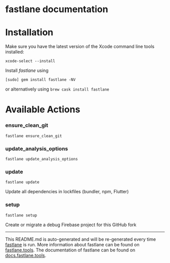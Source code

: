 fastlane documentation
================
# Installation

Make sure you have the latest version of the Xcode command line tools installed:

```
xcode-select --install
```

Install _fastlane_ using
```
[sudo] gem install fastlane -NV
```
or alternatively using `brew cask install fastlane`

# Available Actions
### ensure_clean_git
```
fastlane ensure_clean_git
```

### update_analysis_options
```
fastlane update_analysis_options
```

### update
```
fastlane update
```
Update all dependencies in lockfiles (bundler, npm, Flutter)
### setup
```
fastlane setup
```
Create or migrate a debug Firebase project for this GitHub fork

----

This README.md is auto-generated and will be re-generated every time [fastlane](https://fastlane.tools) is run.
More information about fastlane can be found on [fastlane.tools](https://fastlane.tools).
The documentation of fastlane can be found on [docs.fastlane.tools](https://docs.fastlane.tools).
